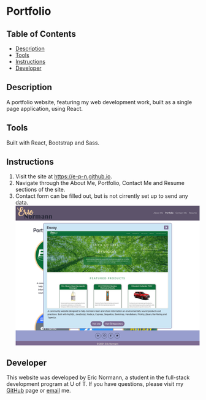 
# Portfolio


## Table of Contents
* [Description](#description)
* [Tools](#tools)
* [Instructions](#instructions)
* [Developer](#developer)
  
## Description
A portfolio website, featuring my web development work, built as a single page application, using React.

## Tools
Built with React, Bootstrap and Sass.

## Instructions
1. Visit the site at https://e-p-n.github.io.
2. Navigate through the About Me, Portfolio, Contact Me and Resume sections of the site.
3. Contact form can be filled out, but is not cirrently set up to send any data.
[![](./public/screenshot.jpg)](https://e-p-n.github.io)

## Developer
This website was developed by Eric Normann, a student in the full-stack development program at U of T. If you have questions, please visit my [GitHub](http://github.com/e-p-n) page or [email](mailto:eric.n@me.com?subject=Question%20regarding%20Portfolio) me.
  
